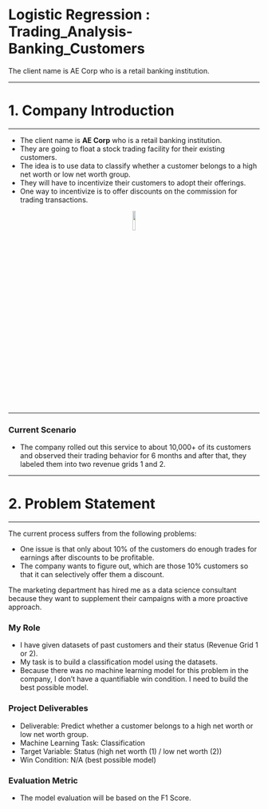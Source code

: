 # Logistic Regression : Trading_Analysis-Banking_Customers
The client name is AE Corp who is a retail banking institution.

---
<a name = Section1></a>
# **1. Company Introduction**
---

- The client name is **AE Corp** who is a retail banking institution.
- They are going to float a stock trading facility for their existing customers.
- The idea is to use data to classify whether a customer belongs to a high net worth or low net worth group.
- They will have to incentivize their customers to adopt their offerings.
- One way to incentivize is to offer discounts on the commission for trading transactions.

<center><img width=10% src="https://www.bing.com/th?id=OIP.0tedQhMeBulqD0A0CsantAHaHa&w=250&h=250&c=8&rs=1&qlt=90&o=6&pid=3.1&rm=2"></center>

---
### **Current Scenario**

- The company rolled out this service to about 10,000+ of its customers and observed their trading behavior for 6 months and after that, they labeled them into two revenue grids 1 and 2.

---
<a name = Section2></a>
# **2. Problem Statement**
---
The current process suffers from the following problems:
   - One issue is that only about 10% of the customers do enough trades for earnings after discounts to be profitable.
   - The company wants to figure out, which are those 10% customers so that it can selectively offer them a discount.
   
The marketing department has hired me as a data science consultant because they want to supplement their campaigns with a more proactive approach.

### My Role
- I have given datasets of past customers and their status (Revenue Grid 1 or 2).
- My task is to build a classification model using the datasets.
- Because there was no machine learning model for this problem in the company, I don’t have a quantifiable win condition. I need to build the best possible model.

### Project Deliverables
- Deliverable: Predict whether a customer belongs to a high net worth or low net worth group.
- Machine Learning Task: Classification
- Target Variable: Status (high net worth (1) / low net worth (2))
- Win Condition: N/A (best possible model)

### Evaluation Metric
- The model evaluation will be based on the F1 Score.
